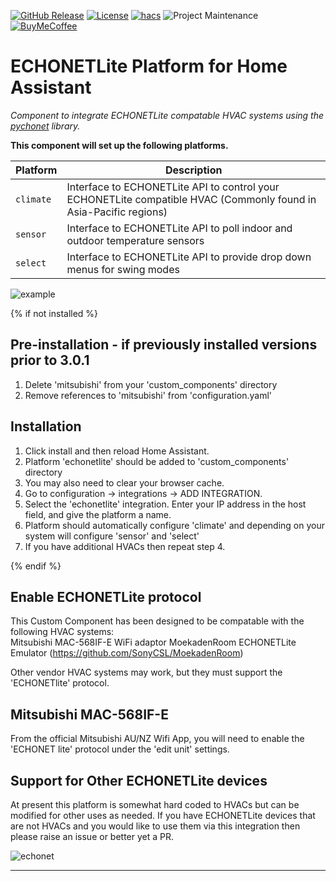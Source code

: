 [![GitHub Release][releases-shield]][releases]
[![License][license-shield]](LICENSE)
[![hacs][hacsbadge]][hacs]
![Project Maintenance][maintenance-shield]
[![BuyMeCoffee][buymecoffeebadge]][buymecoffee]

# ECHONETLite Platform for Home Assistant

_Component to integrate ECHONETLite compatable HVAC systems using the [pychonet][pychonet] library._

**This component will set up the following platforms.**

Platform | Description
-- | --
`climate` | Interface to ECHONETLite API to control your ECHONETLite compatible HVAC (Commonly found in Asia-Pacific regions)
`sensor`  | Interface to ECHONETLite API to poll indoor and outdoor temperature sensors
`select`  | Interface to ECHONETLite API to provide drop down menus for swing modes

![example][exampleimg]

{% if not installed %}
## Pre-installation - if previously installed versions prior to 3.0.1
1. Delete 'mitsubishi' from your 'custom_components' directory
2. Remove references to 'mitsubishi' from 'configuration.yaml'

## Installation
1. Click install and then reload Home Assistant.
2. Platform 'echonetlite' should be added to 'custom_components' directory
3. You may also need to clear your browser cache.
4. Go to configuration -> integrations -> ADD INTEGRATION.
5. Select the 'echonetlite' integration. Enter your IP address in the host field, and give the platform a name.
6. Platform should automatically configure 'climate' and depending on your system will configure 'sensor' and 'select'
6. If you have additional HVACs then repeat step 4.

{% endif %}

## Enable ECHONETLite protocol
This Custom Component has been designed to be compatable with the following HVAC systems:  
Mitsubishi MAC-568IF-E WiFi adaptor
MoekadenRoom ECHONETLite Emulator (https://github.com/SonyCSL/MoekadenRoom)

Other vendor HVAC systems may work, but they must support the 'ECHONETlite' protocol.

## Mitsubishi MAC-568IF-E
From the official Mitsubishi AU/NZ Wifi App, you will need to enable
the 'ECHONET lite' protocol under the 'edit unit' settings.

## Support for Other ECHONETLite devices
At present this platform is somewhat hard coded to HVACs but can be modified for other uses as needed.
If you have ECHONETLite devices that are not HVACs and you would like to use them
via this integration then please raise an issue or better yet a PR.

![echonet][echonetimg]

***
[pychonet]: https://github.com/scottyphillips/pychonet
[mitsubishi_hass]: https://github.com/scottyphillips/mitsubishi_hass
[hacs]: https://github.com/custom-components/hacs
[hacsbadge]: https://img.shields.io/badge/HACS-Default-orange.svg?style=for-the-badge
[releases-shield]: https://img.shields.io/github/release/scottyphillips/mitsubishi_hass.svg?style=for-the-badge
[releases]: https://github.com/scottyphillips/mitsubishi_hass/releases
[license-shield]:https://img.shields.io/github/license/scottyphillips/mitsubishi_hass?style=for-the-badge
[buymecoffee]: https://www.buymeacoffee.com/RgKWqyt?style=for-the-badge
[buymecoffeebadge]: https://img.shields.io/badge/buy%20me%20a%20coffee-donate-yellow.svg?style=for-the-badge
[maintenance-shield]: https://img.shields.io/badge/Maintainer-Scott%20Phillips-blue?style=for-the-badge
[exampleimg]: https://raw.githubusercontent.com/scottyphillips/mitsubishi_hass/master/Mitsubishi.jpg
[echonetimg]: https://raw.githubusercontent.com/scottyphillips/mitsubishi_hass/master/ECHONET.jpeg
